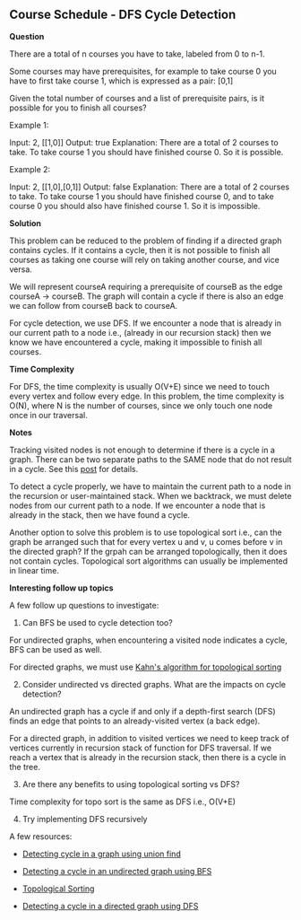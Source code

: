 <h2>Course Schedule - DFS Cycle Detection</h3>

**Question**

There are a total of n courses you have to take, labeled from 0 to n-1.

Some courses may have prerequisites, for example to take course 0 you have to first take course 1, which is expressed as a pair: [0,1]

Given the total number of courses and a list of prerequisite pairs, is it possible for you to finish all courses?

Example 1:

Input: 2, [[1,0]] 
Output: true
Explanation: There are a total of 2 courses to take. To take course 1 you should have finished course 0. So it is possible.

Example 2:

Input: 2, [[1,0],[0,1]]
Output: false
Explanation: There are a total of 2 courses to take. To take course 1 you should have finished course 0, and to take course 0 you should also have finished course 1. So it is impossible.

**Solution**

This problem can be reduced to the problem of finding if a directed graph contains cycles. If it contains a cycle, then it is not possible to finish all courses as taking one course will rely on taking another course,
and vice versa.

We will represent courseA requiring a prerequisite of courseB as the edge courseA -> courseB. The graph will contain a cycle if there is also an edge we can follow from courseB back to courseA.

For cycle detection, we use DFS. If we encounter a node that is already in our current path to a node i.e.,
(already in our recursion stack) then we know we have encountered a cycle, making it impossible to finish all courses.

**Time Complexity**

For DFS, the time complexity is usually O(V+E) since we need to touch every vertex and follow every edge. In this problem, the time complexity is O(N), where N is the number of courses, since we only touch one node once in our traversal.

**Notes**

Tracking visited nodes is not enough to determine if there is a cycle in a graph. There can be two separate paths to the SAME node that do not result in a cycle. See this [post](https://stackoverflow.com/a/2869661/1718640) for details.

To detect a cycle properly, we have to maintain the current path to a node in the recursion or user-maintained stack. When we backtrack, we must delete nodes from our current path to a node. If we encounter a node that is already in the stack, then we have found a cycle.

Another option to solve this problem is to use topological sort i.e., can the graph be arranged such that 
for every vertex u and v, u comes before v in the directed graph? If the grpah can be arranged topologically,
then it does not contain cycles. Topological sort algorithms can usually be implemented in linear time.

**Interesting follow up topics**

A few follow up questions to investigate: 

1) Can BFS be used to cycle detection too?

For undirected graphs, when encountering a visited node indicates a cycle, BFS can be used as well.

For directed graphs, we must use [Kahn's algorithm for topological sorting](https://www.geeksforgeeks.org/detect-cycle-in-a-directed-graph-using-bfs/)

2) Consider undirected vs directed graphs. What are the impacts on cycle detection?

An undirected graph has a cycle if and only if a depth-first search (DFS) finds an edge that points to an already-visited vertex (a back edge).

For a directed graph, in addition to visited vertices we need to keep track of vertices currently in recursion stack of function for DFS traversal. If we reach a vertex that is already in the recursion stack, then there is a cycle in the tree.

3) Are there any benefits to using topological sorting vs DFS?

Time complexity for topo sort is the same as DFS i.e., O(V+E)

4) Try implementing DFS recursively

A few resources:

- [Detecting cycle in a graph using union find](https://www.geeksforgeeks.org/union-find/)

- [Detecting a cycle in an undirected graph using BFS](https://www.geeksforgeeks.org/detect-cycle-in-an-undirected-graph-using-bfs/)

- [Topological Sorting](https://www.geeksforgeeks.org/topological-sorting/)

- [Detecting a cycle in a directed graph using DFS](https://www.geeksforgeeks.org/detect-cycle-in-a-graph/)
